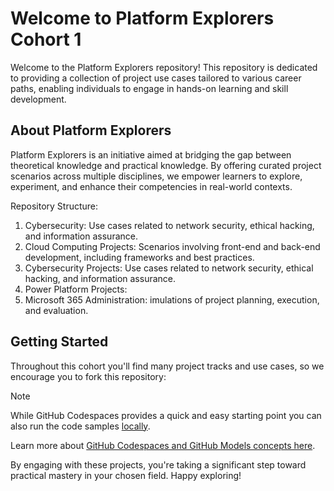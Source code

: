 # Welcome to Platform Explorers Cohort 1

Welcome to the Platform Explorers repository! This repository is dedicated to providing a collection of project use cases tailored to various career paths, enabling individuals to engage in hands-on learning and skill development.

## About Platform Explorers
Platform Explorers is an initiative aimed at bridging the gap between theoretical knowledge and practical knowledge. By offering curated project scenarios across multiple disciplines, we empower learners to explore, experiment, and enhance their competencies in real-world contexts.​

Repository Structure:
1. Cybersecurity:  Use cases related to network security, ethical hacking, and information assurance.​
2. Cloud Computing Projects: Scenarios involving front-end and back-end development, including frameworks and best practices.​
3. Cybersecurity Projects: Use cases related to network security, ethical hacking, and information assurance.​
4. Power Platform Projects: 
5. Microsoft 365 Administration: imulations of project planning, execution, and evaluation.

## Getting Started
 
Throughout this cohort you'll find many project tracks and use cases, so we encourage you to fork this repository:




> [!NOTE]
>
> While GitHub Codespaces provides a quick and easy starting point you can also run the code samples [locally](./setup/README.md#option-2--running-the-app-locally).
>
> Learn more about [GitHub Codespaces and GitHub Models concepts here](./setup/README.md).  
>  

By engaging with these projects, you're taking a significant step toward practical mastery in your chosen field. Happy exploring!​


